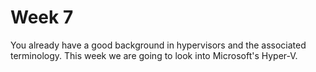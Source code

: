 # Week 7
You already have a good background in hypervisors and the associated terminology. This week we are going to look into Microsoft's Hyper-V.

